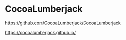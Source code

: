 # CocoaLumberjack

<https://github.com/CocoaLumberjack/CocoaLumberjack>

<https://cocoalumberjack.github.io/>
